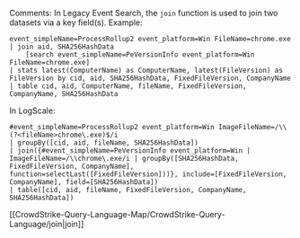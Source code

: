 Comments: In Legacy Event Search, the `join` function is used to join two datasets via a key field(s). Example:

```
event_simpleName=ProcessRollup2 event_platform=Win FileName=chrome.exe
| join aid, SHA256HashData 
    [search event_simpleName=PeVersionInfo event_platform=Win FileName=chrome.exe]
| stats latest(ComputerName) as ComputerName, latest(FileVersion) as FileVersion by cid, aid, SHA256HashData, FixedFileVersion, CompanyName
| table cid, aid, ComputerName, fileName, FixedFileVersion, CompanyName, SHA256HashData
```

In LogScale:

```
#event_simpleName=ProcessRollup2 event_platform=Win ImageFileName=/\\(?<fileName>chrome\.exe)$/i
| groupBy([cid, aid, fileName, SHA256HashData])
| join({#event_simpleName=PeVersionInfo event_platform=Win | ImageFileName=/\\chrome\.exe/i | groupBy([SHA256HashData, FixedFileVersion, CompanyName], function=selectLast([FixedFileVersion]))}, include=[FixedFileVersion, CompanyName], field=[SHA256HashData])
| table([cid, aid, fileName, FixedFileVersion, CompanyName, SHA256HashData])
```

[[CrowdStrike-Query-Language-Map/CrowdStrike-Query-Language/join|join]]


